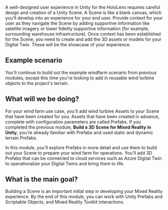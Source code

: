 A well-designed user experience in Unity for the HoloLens requires careful design and creation of a Unity Scene.  A Scene is like a blank canvas, which you'll develop into an experience for your end user. Provide context for your user as they navigate the Scene by adding supportive information like satellite imagery or lower fidelity supportive information (for example, surrounding warehouse infrastructure).  Once context has been established for the Scene, you need to create and add the 3D assets or models for your Digital Twin.  These will be the showcase of your experience.

## Example scenario  

You'll continue to build out the example windfarm scenario from previous modules, except this time you're looking to add in reusable wind turbine objects to the project's terrain.

## What will we be doing?

For your wind farm use case, you'll add wind turbine Assets to your Scene that have been created for you.  Assets that have been created in advance, complete with configuration parameters are called Prefabs.  If you completed the previous module, **Build a 3D Scene for Mixed Reality in Unity**, you're already familiar with Prefabs and used static and dynamic terrain Prefabs.  

In this module, you'll explore Prefabs in more detail and use them to build out your Scene to prepare your wind farm for operations.  You'll add 3D Prefabs that can be connected to cloud services such as Azure Digital Twin to operationalize your Digital Twins and bring them to life.

## What is the main goal?

Building a Scene is an important initial step in developing your Mixed Reality experience. By the end of this module, you can work with Unity Prefabs and Scriptable Objects, and Mixed Reality Toolkit interactions. 